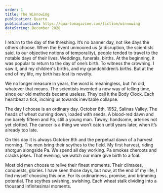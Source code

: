 ```yaml
---
order: 1
title: The Winnowing
publication: Quarto
publicationLink: https://quartomagazine.com/fiction/winnowing
dateString: December 2020
---
```

I return to the day of the threshing. It’s no banner day, not like days the others choose. When the Event unmoored us (a disruption, the scientists said, to our objective notions of temporality), people tended to travel to the notable days of their lives. Weddings, funerals, births. At the beginning, it was popular to return to the day of one’s birth. To witness the crowning. I saw it, and my children's births, and my grandchildren’s births. But at the end of my life, my birth has lost its novelty. 

We no longer measure in years, the word is meaningless, but I’m old, whatever that means. The scientists invented a new way of telling time, since our old methods became useless. They call it the Body Clock. Each heartbeat a tick, inching us towards inevitable collapse.

The day I choose is an ordinary day. October 8th, 1952, Salinas Valley. The heads of wheat curving down, loaded with seeds. A blood-red dawn and me barely fifteen and Pa, still a young man. Tawny, handsome, arteries not yet clotted. The cancer is a thing we won’t catch until years later, when it’s already too late. 

On this day it is always October 8th and the perpetual dawn of a harvest morning. The men bring their scythes to the field. My first harvest, riding shotgun alongside Pa. We spend all day working. Pa smokes cheroots and cracks jokes. That evening, we watch our mare give birth to a foal. 

Most old men choose to relive their finest moments. Their climaxes, conquests, glories. I have seen those days, but now, at the end of my life, I find myself choosing this one. For its ordinariness, promise, and brimming potential. The scythes swishing, swishing. Each wheat stalk dividing into a thousand infinitesimal moments.
